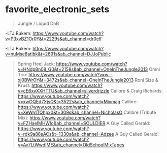 # favorite_electronic_sets

>Jungle / Liquid DnB

-LTJ Bukem: https://www.youtube.com/watch?v=P3xvBZ1Or0Y&t=2229s&ab_channel=dr0elf 

-LTJ Bukem: https://www.youtube.com/watch?v=nuMse8atIbk&t=2691s&ab_channel=DJJoPublic
>Spring Heel Jack: https://www.youtube.com/watch?v=HNdp8n08_G0&t=2158s&ab_channel=OneInTheJungle2013
Omni Trio: https://www.youtube.com/watch?v=w--xj0BWrOY&t=3472s&ab_channel=OneInTheJungle2013
Roni Size & Krust: https://www.youtube.com/watch?v=cE6xvXXHTTU&ab_channel=silverdrizzle
Calibre & Craig Richards: https://www.youtube.com/watch?v=xwOQEd7XjsQ&t=3522s&ab_channel=Mixmag
Calibre: https://www.youtube.com/watch?v=XeWn1TQhpx0&t=309s&ab_channel=NicholasO
Calibre (Tribute Mix): https://www.youtube.com/watch?v=FZHaelMHWIo&ab_channel=SOULDIER
A Guy Called Gerald: https://www.youtube.com/watch?v=rdk9a88sACs&t=1330s&ab_channel=Adzee
A Guy Called Gerald: https://www.youtube.com/watch?v=Av7LtWwdIME&ab_channel=OldSchoolMixTapes
